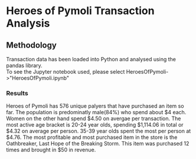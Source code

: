 # Heroes of Pymoli Transaction Analysis<br/>

## Methodology<br/>
Transaction data has been loaded into Python and analysed using the pandas library.<br/>
To see the Jupyter notebook used, please select HeroesOfPymoli->"HeroesOfPymoli.ipynb"<br/>

### Results<br/>
Heroes of Pymoli has 576 unique palyers that have purchased an item so far. The population is predominatly male(84%) who spend about $4 each.
Women on the other hand spend $4.50 on avergae per transaction. The most active age bracket is 20-24 year olds, spending $1,114.06 in total 
or $4.32 on average per person. 35-39 year olds spent the most per person at $4.76.
The most profitable and most purchased item in the store is the Oathbreaker, Last Hope of the Breaking Storm. 
This item was purchased 12 times and brought in $50 in revenue.
